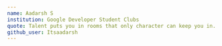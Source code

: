 ```yaml
---
name: Aadarsh S
institution: Google Developer Student Clubs
quote: Talent puts you in rooms that only character can keep you in.
github_user: Itsaadarsh
---
```

